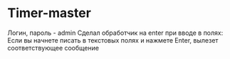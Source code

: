 # Timer-master

Логин, пароль - admin
Сделал обработчик на enter при вводе в полях: Если вы начнете писать в текстовых полях и нажмете Enter, вылезет соответствующее сообщение

